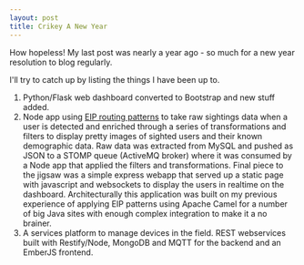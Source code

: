 ```yaml
---
layout: post
title: Crikey A New Year
---
```


How hopeless!  My last post was nearly a year ago - so much for a new year resolution to blog regularly.

I'll try to catch up by listing the things I have been up to.

1. Python/Flask web dashboard converted to Bootstrap and new stuff added.
1. Node app using [EIP routing patterns](http://www.enterpriseintegrationpatterns.com/patterns/messaging/index.html) to take raw sightings data when a user is
detected and enriched through a series of transformations and filters to display
pretty images of sighted users and their known demographic data.  Raw data was
extracted from MySQL and pushed as JSON to a STOMP queue (ActiveMQ broker) where it was consumed by a Node app that applied the filters and transformations.  Final piece to the jigsaw was a simple express webapp that served up a static page with javascript and websockets to display the users in realtime on the dashboard.  Architecturally this application was built on my previous experience of applying EIP patterns using Apache
Camel for a number of big Java sites with enough complex integration to make it a no brainer.
1. A services platform to manage devices in the field.  REST webservices built with Restify/Node, MongoDB and MQTT for the backend and an EmberJS frontend.
